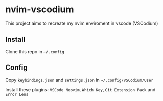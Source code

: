 # nvim-vscodium

This project aims to recreate my nvim enviroment in vscode (VSCodium)

## Install

Clone this repo in `~/.config`

## Config

Copy `keybindings.json` and `settings.json` in `~/.config/VSCodium/User`

Install these plugins: `VSCode Neovim`, `Which Key`, `Git Extension Pack` and `Error Lens`
